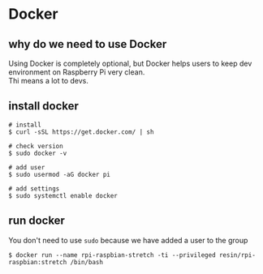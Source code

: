 # Docker

## why do we need to use Docker
Using Docker is completely optional, but Docker helps users to keep dev environment on Raspberry Pi very clean.  
Thi means a lot to devs.

## install docker
```
# install
$ curl -sSL https://get.docker.com/ | sh

# check version
$ sudo docker -v

# add user
$ sudo usermod -aG docker pi

# add settings
$ sudo systemctl enable docker
```


## run docker
You don't need to use `sudo` because we have added a user to the group
```
$ docker run --name rpi-raspbian-stretch -ti --privileged resin/rpi-raspbian:stretch /bin/bash
```
